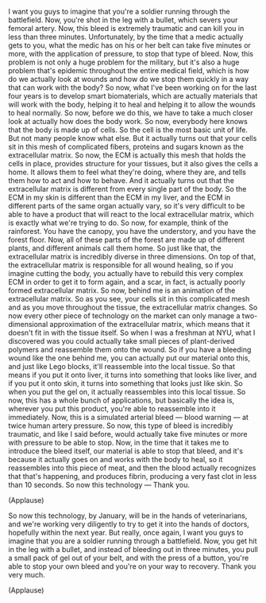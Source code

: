 
I want you guys to imagine 
that you&#39;re a soldier
running through the battlefield.
Now, you&#39;re shot in the leg with a bullet,
which severs your femoral artery.
Now, this bleed is extremely traumatic
and can kill you in less 
than three minutes.
Unfortunately, by the time that a medic
actually gets to you,
what the medic has on his or her belt
can take five minutes or more,
with the application of pressure,
to stop that type of bleed.
Now, this problem is 
not only a huge problem
for the military, but it&#39;s 
also a huge problem
that&#39;s epidemic throughout 
the entire medical field,
which is how do we actually look at wounds
and how do we stop them quickly
in a way that can work with the body?
So now, what I&#39;ve been working
on for the last four years
is to develop smart biomaterials,
which are actually materials that will work
with the body, helping it to heal
and helping it to allow the 
wounds to heal normally.
So now, before we do this, we 
have to take a much closer look
at actually how does the body work.
So now, everybody here knows
that the body is made up of cells.
So the cell is the most basic unit of life.
But not many people know what else.
But it actually turns out that your cells
sit in this mesh of complicated fibers,
proteins and sugars
known as the extracellular matrix.
So now, the ECM
is actually this mesh that 
holds the cells in place,
provides structure for your tissues,
but it also gives the cells a home.
It allows them to feel what they&#39;re doing,
where they are, and tells them
how to act and how to behave.
And it actually turns out that 
the extracellular matrix
is different from every 
single part of the body.
So the ECM in my skin
is different than the ECM in my liver,
and the ECM in different 
parts of the same organ
actually vary, so it&#39;s very difficult
to be able to have a product
that will react to the 
local extracellular matrix,
which is exactly what we&#39;re trying to do.
So now, for example, 
think of the rainforest.
You have the canopy, 
you have the understory,
and you have the forest floor.
Now, all of these parts of the forest
are made up of different plants,
and different animals call them home.
So just like that, the extracellular matrix
is incredibly diverse in three dimensions.
On top of that, the extracellular matrix
is responsible for all wound healing,
so if you imagine cutting the body,
you actually have to rebuild
this very complex ECM
in order to get it to form again,
and a scar, in fact, is actually
poorly formed extracellular matrix.
So now, behind me is an animation
of the extracellular matrix.
So as you see, your cells sit 
in this complicated mesh
and as you move throughout the tissue,
the extracellular matrix changes.
So now every other piece 
of technology on the market
can only manage a two-
dimensional approximation
of the extracellular matrix,
which means that it doesn&#39;t fit in
with the tissue itself.
So when I was a freshman at NYU,
what I discovered was 
you could actually take
small pieces of plant-derived polymers
and reassemble them onto the wound.
So if you have a bleeding 
wound like the one behind me,
you can actually put 
our material onto this,
and just like Lego blocks,
it&#39;ll reassemble into the local tissue.
So that means if you put it onto liver,
it turns into something 
that looks like liver,
and if you put it onto skin,
it turns into something 
that looks just like skin.
So when you put the gel on,
it actually reassembles 
into this local tissue.
So now, this has a whole 
bunch of applications,
but basically the idea is,
wherever you put this product,
you&#39;re able to reassemble 
into it immediately.
Now, this is a simulated arterial bleed —
blood warning —
at twice human artery pressure.
So now, this type of bleed 
is incredibly traumatic,
and like I said before, 
would actually take
five minutes or more with pressure
to be able to stop.
Now, in the time that it takes
me to introduce the bleed itself,
our material is able to stop that bleed,
and it&#39;s because it actually 
goes on and works
with the body to heal,
so it reassembles into this piece of meat,
and then the blood actually recognizes
that that&#39;s happening, 
and produces fibrin,
producing a very fast clot in less than 10 seconds.
So now this technology — Thank you.

(Applause)

So now this technology, by January,
will be in the hands of veterinarians,
and we&#39;re working very diligently to 
try to get it into the hands of doctors,
hopefully within the next year.
But really, once again, I 
want you guys to imagine
that you are a soldier running 
through a battlefield.
Now, you get hit in the leg with a bullet,
and instead of bleeding 
out in three minutes,
you pull a small pack 
of gel out of your belt,
and with the press of a button,
you&#39;re able to stop your own bleed
and you&#39;re on your way to recovery.
Thank you very much.

(Applause)

